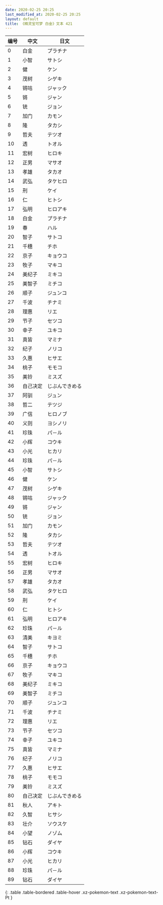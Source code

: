 ```yaml
---
date: 2020-02-25 20:25
last_modified_at: 2020-02-25 20:25
layout: default
title: 《精灵宝可梦 白金》文本 421
---
```

| 编号 | 中文 | 日文 |
| ---- | ---- | ---- |
| 0 | 白金 | プラチナ |
| 1 | 小智 | サトシ |
| 2 | 健 | ケン |
| 3 | 茂树 | シゲキ |
| 4 | 锵咕 | ジャック |
| 5 | 锵 | ジャン |
| 6 | 铳 | ジョン |
| 7 | 加门 | カモン |
| 8 | 隆 | タカシ |
| 9 | 哲夫 | テツオ |
| 10 | 透 | トオル |
| 11 | 宏树 | ヒロキ |
| 12 | 正男 | マサオ |
| 13 | 孝雄 | タカオ |
| 14 | 武弘 | タケヒロ |
| 15 | 刑 | ケイ |
| 16 | 仁 | ヒトシ |
| 17 | 弘明 | ヒロアキ |
| 18 | 白金 | プラチナ |
| 19 | 春 | ハル |
| 20 | 智子 | サトコ |
| 21 | 千穗 | チホ |
| 22 | 京子 | キョウコ |
| 23 | 牧子 | マキコ |
| 24 | 美纪子 | ミキコ |
| 25 | 美智子 | ミチコ |
| 26 | 顺子 | ジュンコ |
| 27 | 千波 | チナミ |
| 28 | 理惠 | リエ |
| 29 | 节子 | セツコ |
| 30 | 幸子 | ユキコ |
| 31 | 真皆 | マミナ |
| 32 | 纪子 | ノリコ |
| 33 | 久惠 | ヒサエ |
| 34 | 桃子 | モモコ |
| 35 | 美铃 | ミスズ |
| 36 | 自己决定 | じぶんできめる |
| 37 | 阿驯 | ジュン |
| 38 | 哲二 | テツジ |
| 39 | 广信 | ヒロノブ |
| 40 | 义则 | ヨシノリ |
| 41 | 珍珠 | パ－ル |
| 42 | 小辉 | コウキ |
| 43 | 小光 | ヒカリ |
| 44 | 珍珠 | パ－ル |
| 45 | 小智 | サトシ |
| 46 | 健 | ケン |
| 47 | 茂树 | シゲキ |
| 48 | 锵咕 | ジャック |
| 49 | 锵 | ジャン |
| 50 | 铳 | ジョン |
| 51 | 加门 | カモン |
| 52 | 隆 | タカシ |
| 53 | 哲夫 | テツオ |
| 54 | 透 | トオル |
| 55 | 宏树 | ヒロキ |
| 56 | 正男 | マサオ |
| 57 | 孝雄 | タカオ |
| 58 | 武弘 | タケヒロ |
| 59 | 刑 | ケイ |
| 60 | 仁 | ヒトシ |
| 61 | 弘明 | ヒロアキ |
| 62 | 珍珠 | パ－ル |
| 63 | 清美 | キヨミ |
| 64 | 智子 | サトコ |
| 65 | 千穗 | チホ |
| 66 | 京子 | キョウコ |
| 67 | 牧子 | マキコ |
| 68 | 美纪子 | ミキコ |
| 69 | 美智子 | ミチコ |
| 70 | 顺子 | ジュンコ |
| 71 | 千波 | チナミ |
| 72 | 理惠 | リエ |
| 73 | 节子 | セツコ |
| 74 | 幸子 | ユキコ |
| 75 | 真皆 | マミナ |
| 76 | 纪子 | ノリコ |
| 77 | 久惠 | ヒサエ |
| 78 | 桃子 | モモコ |
| 79 | 美铃 | ミスズ |
| 80 | 自己决定 | じぶんできめる |
| 81 | 秋人 | アキト |
| 82 | 久智 | ヒサシ |
| 83 | 壮介 | ソウスケ |
| 84 | 小望 | ノゾム |
| 85 | 钻石 | ダイヤ |
| 86 | 小辉 | コウキ |
| 87 | 小光 | ヒカリ |
| 88 | 珍珠 | パ－ル |
| 89 | 钻石 | ダイヤ |
{: .table .table-bordered .table-hover .xz-pokemon-text .xz-pokemon-text-Pt }